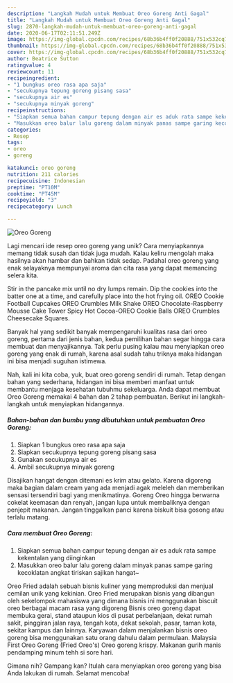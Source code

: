 ```yaml
---
description: "Langkah Mudah untuk Membuat Oreo Goreng Anti Gagal"
title: "Langkah Mudah untuk Membuat Oreo Goreng Anti Gagal"
slug: 2870-langkah-mudah-untuk-membuat-oreo-goreng-anti-gagal
date: 2020-06-17T02:11:51.249Z
image: https://img-global.cpcdn.com/recipes/68b36b4ff0f20888/751x532cq70/oreo-goreng-foto-resep-utama.jpg
thumbnail: https://img-global.cpcdn.com/recipes/68b36b4ff0f20888/751x532cq70/oreo-goreng-foto-resep-utama.jpg
cover: https://img-global.cpcdn.com/recipes/68b36b4ff0f20888/751x532cq70/oreo-goreng-foto-resep-utama.jpg
author: Beatrice Sutton
ratingvalue: 4
reviewcount: 11
recipeingredient:
- "1 bungkus oreo rasa apa saja"
- "secukupnya tepung goreng pisang sasa"
- "secukupnya air es"
- "secukupnya minyak goreng"
recipeinstructions:
- "Siapkan semua bahan campur tepung dengan air es aduk rata sampe kekentalan yang diinginkan"
- "Masukkan oreo balur lalu goreng dalam minyak panas sampe garing kecoklatan angkat tiriskan sajikan hangat~"
categories:
- Resep
tags:
- oreo
- goreng

katakunci: oreo goreng 
nutrition: 211 calories
recipecuisine: Indonesian
preptime: "PT10M"
cooktime: "PT45M"
recipeyield: "3"
recipecategory: Lunch

---
```



![Oreo Goreng](https://img-global.cpcdn.com/recipes/68b36b4ff0f20888/751x532cq70/oreo-goreng-foto-resep-utama.jpg)

Lagi mencari ide resep oreo goreng yang unik? Cara menyiapkannya memang tidak susah dan tidak juga mudah. Kalau keliru mengolah maka hasilnya akan hambar dan bahkan tidak sedap. Padahal oreo goreng yang enak selayaknya mempunyai aroma dan cita rasa yang dapat memancing selera kita.

Stir in the pancake mix until no dry lumps remain. Dip the cookies into the batter one at a time, and carefully place into the hot frying oil. OREO Cookie Football Cupcakes OREO Crumbles Milk Shake OREO Chocolate-Raspberry Mousse Cake Tower Spicy Hot Cocoa-OREO Cookie Balls OREO Crumbles Cheesecake Squares.

Banyak hal yang sedikit banyak mempengaruhi kualitas rasa dari oreo goreng, pertama dari jenis bahan, kedua pemilihan bahan segar hingga cara membuat dan menyajikannya. Tak perlu pusing kalau mau menyiapkan oreo goreng yang enak di rumah, karena asal sudah tahu triknya maka hidangan ini bisa menjadi suguhan istimewa.


Nah, kali ini kita coba, yuk, buat oreo goreng sendiri di rumah. Tetap dengan bahan yang sederhana, hidangan ini bisa memberi manfaat untuk membantu menjaga kesehatan tubuhmu sekeluarga. Anda dapat membuat Oreo Goreng memakai 4 bahan dan 2 tahap pembuatan. Berikut ini langkah-langkah untuk menyiapkan hidangannya.

<!--inarticleads1-->

##### Bahan-bahan dan bumbu yang dibutuhkan untuk pembuatan Oreo Goreng:

1. Siapkan 1 bungkus oreo rasa apa saja
1. Siapkan secukupnya tepung goreng pisang sasa
1. Gunakan secukupnya air es
1. Ambil secukupnya minyak goreng


Disajikan hangat dengan ditemani es krim atau gelato. Karena digoreng maka bagian dalam cream yang ada menjadi agak meleleh dan memberikan sensasi tersendiri bagi yang menikmatinya. Goreng Oreo hingga berwarna cokelat keemasan dan renyah, jangan lupa untuk membaliknya dengan penjepit makanan. Jangan tinggalkan panci karena biskuit bisa gosong atau terlalu matang. 

<!--inarticleads2-->

##### Cara membuat Oreo Goreng:

1. Siapkan semua bahan campur tepung dengan air es aduk rata sampe kekentalan yang diinginkan
1. Masukkan oreo balur lalu goreng dalam minyak panas sampe garing kecoklatan angkat tiriskan sajikan hangat~


Oreo Fried adalah sebuah bisnis kuliner yang memproduksi dan menjual cemilan unik yang kekinian. Oreo Fried merupakan bisnis yang dibangun oleh sekelompok mahasiswa yang dimana bisnis ini menggunakan biscuit oreo berbagai macam rasa yang digoreng Bisnis oreo goreng dapat membuka gerai, stand ataupun kios di pusat perbelanjaan, dekat rumah sakit, pinggiran jalan raya, tengah kota, dekat sekolah, pasar, taman kota, sekitar kampus dan lainnya. Karyawan dalam menjalankan bisnis oreo goreng bisa menggunakan satu orang dahulu dalam permulaan. Malaysia First Oreo Goreng (Fried Oreo&#39;s) Oreo goreng krispy. Makanan gurih manis pendamping minum tehh si sore hari. 

Gimana nih? Gampang kan? Itulah cara menyiapkan oreo goreng yang bisa Anda lakukan di rumah. Selamat mencoba!

